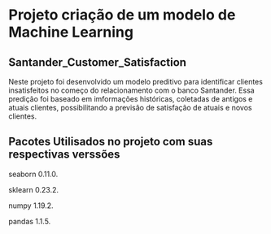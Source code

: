 # Projeto criação de um modelo de Machine Learning
## Santander_Customer_Satisfaction
Neste projeto foi desenvolvido um modelo preditivo para identificar clientes insatisfeitos no começo do relacionamento com o banco Santander. 
Essa predição foi baseado em imformações históricas, coletadas de antigos e atuais clientes, possibilitando a previsão de satisfação de atuais e novos clientes.

## Pacotes Utilisados no projeto com suas respectivas verssões

seaborn 0.11.0.

sklearn 0.23.2.

numpy   1.19.2.

pandas  1.1.5.

